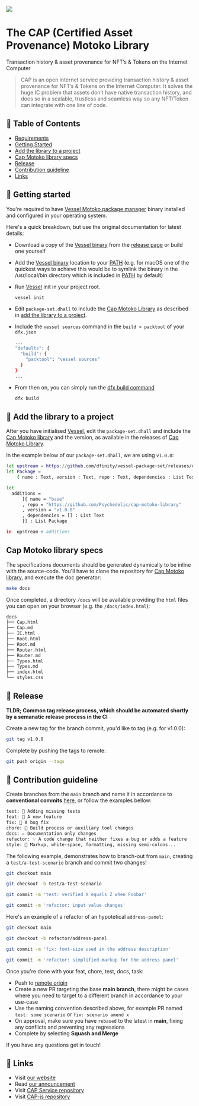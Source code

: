 ![](https://storageapi.fleek.co/fleek-team-bucket/logos/capp.png)

# The CAP (Certified Asset Provenance) Motoko Library

Transaction history & asset provenance for NFT’s & Tokens on the Internet Computer

> CAP is an open internet service providing transaction history & asset provenance for NFT’s & Tokens on the Internet Computer. It solves the huge IC problem that assets don’t have native transaction history, and does so in a scalable, trustless and seamless way so any NFT/Token can integrate with one line of code.

## 📒 Table of Contents 
- [Requirements](#requirements)
- [Getting Started](#getting-started)
- [Add the library to a project](#add-the-library-to-a-project)
- [Cap Motoko library specs](#cap-motoko-library-specs)
- [Release](#release)
- [Contribution guideline](#contribution-guideline)
- [Links](#links)

## 👋 Getting started

You're required to have [Vessel Motoko package manager](https://github.com/dfinity/vessel) binary installed and configured in your operating system.

Here's a quick breakdown, but use the original documentation for latest details:

- Download a copy of the [Vessel binary](https://github.com/dfinity/vessel/releases) from the [release page](https://github.com/dfinity/vessel/releases) or build one yourself

- Add the [Vessel binary](https://github.com/dfinity/vessel/releases) location to your [PATH](https://en.wikipedia.org/wiki/PATH_(variable)) (e.g. for macOS one of the quickest ways to achieve this would be to symlink the binary in the /usr/local/bin directory which is included in [PATH](https://en.wikipedia.org/wiki/PATH_(variable)) by default)

- Run [Vessel](https://github.com/dfinity/vessel/releases) init in your project root.

  ```sh
  vessel init
  ```

- Edit `package-set.dhall` to include the [Cap Motoko Library](https://github.com/Psychedelic/cap-motoko-library) as described in [add the library to a project](#add-the-library-to-a-project).

- Include the `vessel sources` command in the `build > packtool` of your `dfx.json`

  ```sh
  ...
  "defaults": {
    "build": {
      "packtool": "vessel sources"
    }
  }
  ...
  ```

- From then on, you can simply run the [dfx build command](https://smartcontracts.org/docs/developers-guide/cli-reference/dfx-build.html)

  ```sh
  dfx build
  ```

## 🤖 Add the library to a project

After you have initialised [Vessel](https://github.com/dfinity/vessel), edit the `package-set.dhall` and include the [Cap Motoko library](https://github.com/Psychedelic/cap-motoko-library) and the version, as available in the releases of [Cap Motoko Library](https://github.com/Psychedelic/cap-motoko-library).

In the example below of our `package-set.dhall`, we are using `v1.0.0`:

```sh
let upstream = https://github.com/dfinity/vessel-package-set/releases/download/mo-0.6.7-20210818/package-set.dhall sha256:c4bd3b9ffaf6b48d21841545306d9f69b57e79ce3b1ac5e1f63b068ca4f89957
let Package =
    { name : Text, version : Text, repo : Text, dependencies : List Text }

let
  additions =
      [{ name = "base"
      , repo = "https://github.com/Psychedelic/cap-motoko-library"
      , version = "v1.0.0"
      , dependencies = [] : List Text
      }] : List Package

in  upstream # additions
```

## Cap Motoko library specs

The specifications documents should be generated dynamically to be inline with the source-code. You'll have to clone the repository for [Cap Motoko library](https://github.com/Psychedelic/cap-motoko-library), and execute the doc generator:

```sh
make docs
```

Once completed, a directory `/docs` will be available providing the `html` files you can open on your browser (e.g. the `/docs/index.html`):

```sh
docs
├── Cap.html
├── Cap.md
├── IC.html
├── Root.html
├── Root.md
├── Router.html
├── Router.md
├── Types.html
├── Types.md
├── index.html
└── styles.css
```

## 🚀 Release

**TLDR; Common tag release process, which should be automated shortly by a semanatic release process in the CI**

Create a new tag for the branch commit, you'd like to tag (e.g. for v1.0.0):

```sh
git tag v1.0.0
```

Complete by pushing the tags to remote:

```sh
git push origin --tags
```

## 🙏 Contribution guideline

Create branches from the `main` branch and name it in accordance to **conventional commits** [here](https://www.conventionalcommits.org/en/v1.0.0/), or follow the examples bellow:

```txt
test: 💍 Adding missing tests
feat: 🎸 A new feature
fix: 🐛 A bug fix
chore: 🤖 Build process or auxiliary tool changes
docs: ✏️ Documentation only changes
refactor: 💡 A code change that neither fixes a bug or adds a feature
style: 💄 Markup, white-space, formatting, missing semi-colons...
```

The following example, demonstrates how to branch-out from `main`, creating a `test/a-test-scenario` branch and commit two changes!

```sh
git checkout main

git checkout -b test/a-test-scenario

git commit -m 'test: verified X equals Z when Foobar'

git commit -m 'refactor: input value changes'
```

Here's an example of a refactor of an hypotetical `address-panel`:

```sh
git checkout main

git checkout -b refactor/address-panel

git commit -m 'fix: font-size used in the address description'

git commit -m 'refactor: simplified markup for the address panel'
```

Once you're done with your feat, chore, test, docs, task:

- Push to [remote origin](https://github.com/Psychedelic/cap-explorer.git)
- Create a new PR targeting the base **main branch**, there might be cases where you need to target to a different branch in accordance to your use-case
- Use the naming convention described above, for example PR named `test: some scenario` or `fix: scenario amend x`
- On approval, make sure you have `rebased` to the latest in **main**, fixing any conflicts and preventing any regressions
- Complete by selecting **Squash and Merge**

If you have any questions get in touch!

## 🔗 Links

- Visit [our website](https://cap.ooo)
- Read [our announcement](https://medium.com/@cap_ois/db9bdfe9129f?source=friends_link&sk=924b190ea080ed4e4593fc81396b0a7a)
- Visit [CAP Service repository](https://github.com/Psychedelic/cap)
- Visit [CAP-js repository](https://github.com/Psychedelic/cap-js/) 